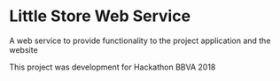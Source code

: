 # Little Store Web Service
A web service to provide functionality to the project application and the website

This project was development for Hackathon BBVA 2018
